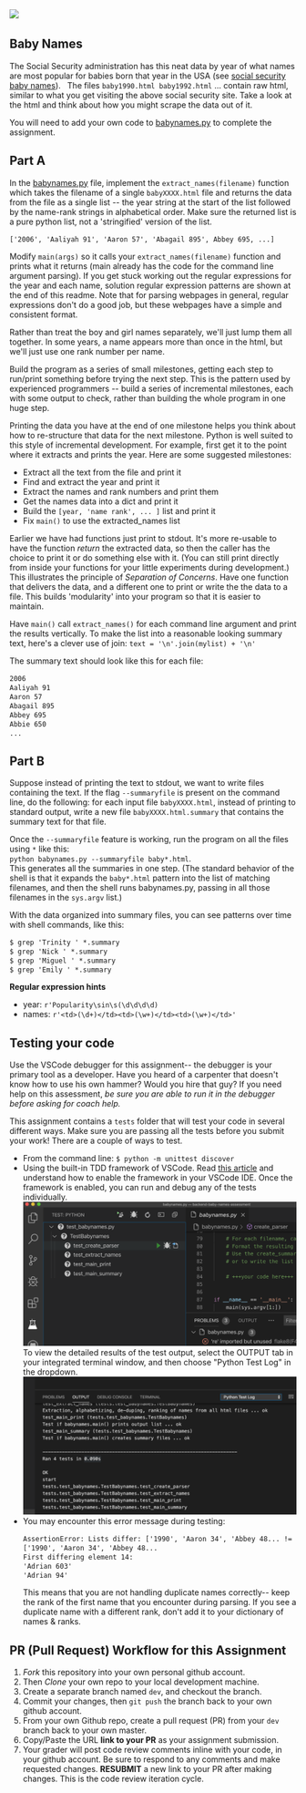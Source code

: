 <img src="https://image.flaticon.com/icons/svg/104/104985.svg" height="120px"/>

Baby Names 
------------

The Social Security administration has this neat data by year of what names are most popular for babies born that year in the USA (see [social security baby names](http://www.socialsecurity.gov/OACT/babynames/)).   The files `baby1990.html baby1992.html` ... contain raw html, similar to what you get visiting the above social security site. Take a look at the html and think about how you might scrape the data out of it.

You will need to add your own code to [babynames.py](./babynames.py) to complete the assignment.

Part A
------

In the [babynames.py](./babynames.py) file, implement the `extract_names(filename)` function which takes the filename of a single `babyXXXX.html` file and returns the data from the file as a single list -- the year string at the start of the list followed by the name-rank strings in alphabetical order. Make sure the returned list is a pure python list, not a 'stringified' version of the list.
```
['2006', 'Aaliyah 91', 'Aaron 57', 'Abagail 895', Abbey 695, ...] 
```
Modify `main(args)` so it calls your `extract_names(filename)` function and prints what it returns (main already has the code for the command line argument parsing). If you get stuck working out the regular expressions for the year and each name, solution regular expression patterns are shown at the end of this readme. Note that for parsing webpages in general, regular expressions don't do a good job, but these webpages have a simple and consistent format.

Rather than treat the boy and girl names separately, we'll just lump them all together. In some years, a name appears more than once in the html, but we'll just use one rank number per name. 

Build the program as a series of small milestones, getting each step to run/print something before trying the next step. This is the pattern used by experienced programmers -- build a series of incremental milestones, each with some output to check, rather than building the whole program in one huge step.

Printing the data you have at the end of one milestone helps you think about how to re-structure that data for the next milestone. Python is well suited to this style of incremental development. For example, first get it to the point where it extracts and prints the year. Here are some suggested milestones:

*   Extract all the text from the file and print it
*   Find and extract the year and print it
*   Extract the names and rank numbers and print them
*   Get the names data into a dict and print it
*   Build the `[year, 'name rank', ... ]` list and print it
*   Fix `main()` to use the extracted_names list

Earlier we have had functions just print to stdout. It's more re-usable to have the function *return* the extracted data, so then the caller has the choice to print it or do something else with it. (You can still print directly from inside your functions for your little experiments during development.) This illustrates the principle of _Separation of Concerns_.  Have one function that delivers the data, and a different one to print or write the the data to a file.  This builds 'modularity' into your program so that it is easier to maintain.

Have `main()` call `extract_names()` for each command line argument and print the results vertically. To make the list into a reasonable looking summary text, here's a clever use of join: `text = '\n'.join(mylist) + '\n'`

The summary text should look like this for each file:
```
2006
Aaliyah 91
Aaron 57
Abagail 895
Abbey 695
Abbie 650
...
```

Part B
------

Suppose instead of printing the text to stdout, we want to write files containing the text. If the flag `--summaryfile` is present on the command line, do the following: for each input file `babyXXXX.html`, instead of printing to standard output, write a new file `babyXXXX.html.summary` that contains the summary text for that file.

Once the `--summaryfile` feature is working, run the program on all the files using `*` like this:  
`python babynames.py --summaryfile baby*.html`.  
This generates all the summaries in one step. (The standard behavior of the shell is that it expands the `baby*.html` pattern into the list of matching filenames, and then the shell runs babynames.py, passing in all those filenames in the `sys.argv` list.)

With the data organized into summary files, you can see patterns over time with shell commands, like this:
```
$ grep 'Trinity ' *.summary
$ grep 'Nick ' *.summary
$ grep 'Miguel ' *.summary
$ grep 'Emily ' *.summary
```

**Regular expression hints**
- year:  `r'Popularity\sin\s(\d\d\d\d)`
- names: `r'<td>(\d+)</td><td>(\w+)</td><td>(\w+)</td>'`

## Testing your code
Use the VSCode debugger for this assignment-- the debugger is your primary tool as a developer.  Have you heard of a carpenter that doesn't know how to use his own hammer?  Would you hire that guy?  If you need help on this assessment, *be sure you are able to run it in the debugger before asking for coach help.*

This assignment contains a `tests` folder that will test your code in several different ways.  Make sure you are passing all the tests before you submit your work!  There are a couple of ways to test.
 - From the command line:
   `$ python -m unittest discover`
 - Using the built-in TDD framework of VSCode.  Read [this article](https://code.visualstudio.com/docs/python/testing) and understand how to enable the framework in your VSCode IDE.  Once the framework is enabled, you can run and debug any of the tests individually.
 ![Babynames Test](img/vscode-test.png)
 To view the detailed results of the test output, select the OUTPUT tab in your integrated terminal window, and then choose "Python Test Log" in the dropdown.
 ![Test Output](img/vscode-output.png)
 - You may encounter this error message during testing:
    ```self.assertListEqual(output, baby1990_list)
    AssertionError: Lists differ: ['1990', 'Aaron 34', 'Abbey 48... != ['1990', 'Aaron 34', 'Abbey 48...
    First differing element 14:
    'Adrian 603'
    'Adrian 94'
    ```
    This means that you are not handling duplicate names correctly-- keep the rank of the first name that you encounter during parsing.  If you see a duplicate name with a different rank, don't add it to your dictionary of names & ranks.  

## PR (Pull Request) Workflow for this Assignment
1. *Fork* this repository into your own personal github account.
2. Then *Clone* your own repo to your local development machine.
3. Create a separate branch named `dev`, and checkout the branch.
5. Commit your changes, then `git push` the branch back to your own github account.
5. From your own Github repo, create a pull request (PR) from your `dev` branch back to your own master.
6. Copy/Paste the URL **link to your PR** as your assignment submission.
7. Your grader will post code review comments inline with your code, in your github account. Be sure to respond to any comments and make requested changes. **RESUBMIT** a new link to your PR after making changes.  This is the code review iteration cycle.
